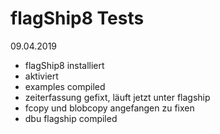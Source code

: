 # flagShip8 Tests

09.04.2019

- flagShip8 installiert
- aktiviert
- examples compiled
- zeiterfassung gefixt, läuft jetzt unter flagship
- fcopy und blobcopy angefangen zu fixen
- dbu flagship compiled

